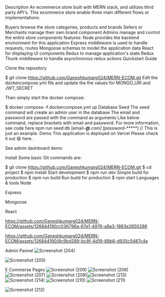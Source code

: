 Description
An ecommerce store built with MERN stack, and utilizes third party API's. This ecommerce store enable three main different flows or implementations:

Buyers browse the store categories, products and brands
Sellers or Merchants manage their own brand component
Admins manage and control the entire store components
features:
Node provides the backend environment for this application
Express middleware is used to handle requests, routes
Mongoose schemas to model the application data
React for displaying UI components
Redux to manage application's state
Redux Thunk middleware to handle asynchronous redux actions
Quickstart Guide


Clone the repository

$ git clone https://github.com/Ganeshkumarg024/MERN-ECOM.git
Edit the dockercompose.yml file and update the the values for MONGO_URI and JWT_SECRET

Then simply start the docker compose:

$ docker compose -f dockercompose.yml up
Database Seed
The seed command will create an admin user in the database
The email and password are passed with the command as arguments
Like below command, replace brackets with email and password.
For more information, see code here
npm run seed:db [email-***@****.com] [password-******] // This is just an example.
Demo
This application is deployed on Vercel Please check it out 😄 here.

See admin dashboard demo

Install
Some basic Git commands are:

$ git clone https://github.com/Ganeshkumarg024/MERN-ECOM.git
$ cd project
$ npm install
Start development
$ npm run dev
Simple build for production
$ npm run build
Run build for production
$ npm start
Languages & tools
Node

Express

Mongoose

React

https://github.com/Ganeshkumarg024/MERN-ECOM/assets/126844190/c036796a-67e1-4976-a9a3-1883e2650286



https://github.com/Ganeshkumarg024/MERN-ECOM/assets/126844190/8c9bd289-bc8f-4d19-88b8-d935c5487c4e

Admin Pannel
![Screenshot (204)](https://github.com/Ganeshkumarg024/MERN-ECOM/assets/126844190/2fd35b9a-cd62-484d-a654-39b82a48b8af)

![Screenshot (205)](https://github.com/Ganeshkumarg024/MERN-ECOM/assets/126844190/dc5134b9-9c82-49b7-be59-6947f5b1fc15)

E Commerse Pages
![Screenshot (209)](https://github.com/Ganeshkumarg024/MERN-ECOM/assets/126844190/28f72652-9f57-40e1-8e87-cbfa18e8da0b)
![Screenshot (206)](https://github.com/Ganeshkumarg024/MERN-ECOM/assets/126844190/d0cf93a8-30e2-4386-8773-52404a36b6cb)
![Screenshot (207)](https://github.com/Ganeshkumarg024/MERN-ECOM/assets/126844190/692e0b7a-6ed1-4e32-91fd-1e3a62074670)
![Screenshot (208)](https://github.com/Ganeshkumarg024/MERN-ECOM/assets/126844190/5ea2b3c6-0e0f-4ab8-82d5-81012124ee0e)![Screenshot (213)](https://github.com/Ganeshkumarg024/MERN-ECOM/assets/126844190/b3225f05-8190-4fbb-9572-b37f5c4ac719)
![Screenshot (214)](https://github.com/Ganeshkumarg024/MERN-ECOM/assets/126844190/1b33c9e3-994a-46f3-808b-5d952263fde5)
![Screenshot (210)](https://github.com/Ganeshkumarg024/MERN-ECOM/assets/126844190/430f79d6-23ae-470c-bc48-35e519468a8f)
![Screenshot (211)](https://github.com/Ganeshkumarg024/MERN-ECOM/assets/126844190/3c030b48-7d8e-4e88-bb66-7b84083ff980)

![Screenshot (212)](https://github.com/Ganeshkumarg024/MERN-ECOM/assets/126844190/ecb7b412-4539-4726-a038-2a317492fed3)





